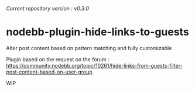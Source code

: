 _Current repository version : v0.3.0_

# nodebb-plugin-hide-links-to-guests
Alter post content based on pattern matching and fully customizable

Plugin based on the request on the forum : https://community.nodebb.org/topic/10261/hide-links-from-guests-filter-post-content-based-on-user-group

WIP

